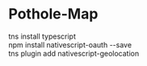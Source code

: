 # Pothole-Map

tns install typescript <br />
npm install nativescript-oauth --save <br />
tns plugin add nativescript-geolocation